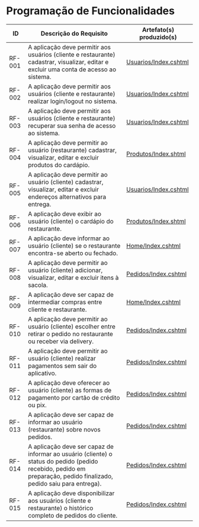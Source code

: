 # Programação de Funcionalidades


|ID    | Descrição do Requisito  | Artefato(s) produzido(s) |
|------|-----------------------------------------|----|
|RF-001|	A aplicação deve permitir aos usuários (cliente e restaurante) cadastrar, visualizar, editar e excluir uma conta de acesso ao sistema.	| [Usuarios/Index.cshtml](https://github.com/ICEI-PUC-Minas-PMV-ADS/pmv-ads-2024-1-e2-proj-int-t3-gourmet-go/tree/main/src/GourmetGo/Views/Usuarios) |
|RF-002|	A aplicação deve permitir aos usuários (cliente e restaurante) realizar login/logout no sistema.	| [Usuarios/Index.cshtml](https://github.com/ICEI-PUC-Minas-PMV-ADS/pmv-ads-2024-1-e2-proj-int-t3-gourmet-go/tree/main/src/GourmetGo/Views/Usuarios) |
|RF-003|	A aplicação deve permitir aos usuários (cliente e restaurante) recuperar sua senha de acesso ao sistema.	| [Usuarios/Index.cshtml](https://github.com/ICEI-PUC-Minas-PMV-ADS/pmv-ads-2024-1-e2-proj-int-t3-gourmet-go/tree/main/src/GourmetGo/Views/Usuarios) |
|RF-004|	A aplicação deve permitir ao usuário (restaurante) cadastrar, visualizar, editar e excluir produtos do cardápio.	| [Produtos/Index.shtml](https://github.com/ICEI-PUC-Minas-PMV-ADS/pmv-ads-2024-1-e2-proj-int-t3-gourmet-go/tree/main/src/GourmetGo/Views/Produtos) |
|RF-005|	A aplicação deve permitir ao usuário (cliente) cadastrar, visualizar, editar e excluir endereços alternativos para entrega.	| [Usuarios/Index.cshtml](https://github.com/ICEI-PUC-Minas-PMV-ADS/pmv-ads-2024-1-e2-proj-int-t3-gourmet-go/tree/main/src/GourmetGo/Views/Usuarios) |
|RF-006|	A aplicação deve exibir ao usuário (cliente) o cardápio do restaurante.	| [Produtos/Index.shtml](https://github.com/ICEI-PUC-Minas-PMV-ADS/pmv-ads-2024-1-e2-proj-int-t3-gourmet-go/tree/main/src/GourmetGo/Views/Produtos) |
|RF-007|	A aplicação deve informar ao usuário (cliente) se o restaurante encontra-se aberto ou fechado.	| [Home/Index.cshtml](https://github.com/ICEI-PUC-Minas-PMV-ADS/pmv-ads-2024-1-e2-proj-int-t3-gourmet-go/tree/main/src/GourmetGo/Views/Home)|
|RF-008|	A aplicação deve permitir ao usuário (cliente) adicionar, visualizar, editar e excluir itens à sacola.	| [Pedidos/Index.cshtml](https://github.com/ICEI-PUC-Minas-PMV-ADS/pmv-ads-2024-1-e2-proj-int-t3-gourmet-go/tree/main/src/GourmetGo/Views/Pedidos) |
|RF-009|	A aplicação deve ser capaz de intermediar compras entre cliente e restaurante.	| [Home/Index.cshtml](https://github.com/ICEI-PUC-Minas-PMV-ADS/pmv-ads-2024-1-e2-proj-int-t3-gourmet-go/tree/main/src/GourmetGo/Views/Home) |
|RF-010|	A aplicação deve permitir ao usuário (cliente) escolher entre retirar o pedido no restaurante ou receber via delivery.	| [Pedidos/Index.cshtml](https://github.com/ICEI-PUC-Minas-PMV-ADS/pmv-ads-2024-1-e2-proj-int-t3-gourmet-go/tree/main/src/GourmetGo/Views/Pedidos) |
|RF-011|	A aplicação deve permitir ao usuário (cliente) realizar pagamentos sem sair do aplicativo.	| [Pedidos/Index.cshtml](https://github.com/ICEI-PUC-Minas-PMV-ADS/pmv-ads-2024-1-e2-proj-int-t3-gourmet-go/tree/main/src/GourmetGo/Views/Pedidos) |
|RF-012|	A aplicação deve oferecer ao usuário (cliente) as formas de pagamento por cartão de crédito ou pix.	| [Pedidos/Index.cshtml](https://github.com/ICEI-PUC-Minas-PMV-ADS/pmv-ads-2024-1-e2-proj-int-t3-gourmet-go/tree/main/src/GourmetGo/Views/Pedidos) |
|RF-013|	A aplicação deve ser capaz de informar ao usuário (restaurante) sobre novos pedidos.	| [Pedidos/Index.cshtml](https://github.com/ICEI-PUC-Minas-PMV-ADS/pmv-ads-2024-1-e2-proj-int-t3-gourmet-go/tree/main/src/GourmetGo/Views/Pedidos) |
|RF-014|	A aplicação deve ser capaz de informar ao usuário (cliente) o status do pedido (pedido recebido, pedido em preparação, pedido finalizado, pedido saiu para entrega).	| [Pedidos/Index.cshtml](https://github.com/ICEI-PUC-Minas-PMV-ADS/pmv-ads-2024-1-e2-proj-int-t3-gourmet-go/tree/main/src/GourmetGo/Views/Pedidos) |
|RF-015|	A aplicação deve disponibilizar aos usuários (cliente e restaurante) o histórico completo de pedidos do cliente.	| [Pedidos/Index.cshtml](https://github.com/ICEI-PUC-Minas-PMV-ADS/pmv-ads-2024-1-e2-proj-int-t3-gourmet-go/tree/main/src/GourmetGo/Views/Pedidos) |
